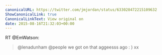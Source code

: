 ```yaml
---
canonicalURL: https://twitter.com/jmjordan/status/633028472215109632
ShowCanonicalLink: true
CanonicalLinkText: View original on
date: 2015-08-16T21:32:03+00:00
---
```

RT @EmWatson:
> @lenadunham @people we got on that aggeesss ago : ) xx